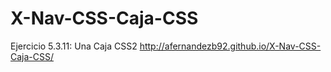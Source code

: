 # X-Nav-CSS-Caja-CSS
Ejercicio 5.3.11: Una Caja CSS2
http://afernandezb92.github.io/X-Nav-CSS-Caja-CSS/
